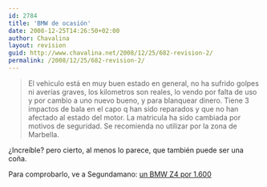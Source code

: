 ```yaml
---
id: 2784
title: 'BMW de ocasión'
date: 2008-12-25T14:26:50+02:00
author: Chavalina
layout: revision
guid: http://www.chavalina.net/2008/12/25/682-revision-2/
permalink: /2008/12/25/682-revision-2/
---
```

> El vehiculo está en muy buen estado en general, no ha sufrido golpes ni averías graves, los kilometros son reales, lo vendo por falta de uso y por cambio a uno nuevo bueno, y para blanquear dinero. Tiene 3 impactos de bala en el capo q han sido reparados y que no han afectado al estado del motor. La matricula ha sido cambiada por motivos de seguridad. Se recomienda no utilizar por la zona de Marbella.

¿Increíble? pero cierto, al menos lo parece, que también puede ser una coña.

Para comprobarlo, ve a Segundamano: <a href="http://coches.segundamano.es/fichaI.cfm?id=12038783" target="_blank">un BMW Z4 por 1.600</p>